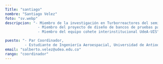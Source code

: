 ```yaml
---
Title: "santiago"
nombre: "Santiago Velez"
foto: "sv.webp"
descripcion: "- Miembro de la investigación en Turborreactores del semillero Delta-V.
			   - Miembro del proyecto de diseño de bancos de pruebas para motores de cohete del semillero Delta-V.
			   - Miembro del equipo cohete interinstitucional UdeA-UIS"

puesto: "- Par Coordinador, 
         - Estudiante de Ingeniería Aeroespacial, Universidad de Antioquia."
email: "salberto.velez@udea.edu.co"
rango: "coordinador"
---
```

